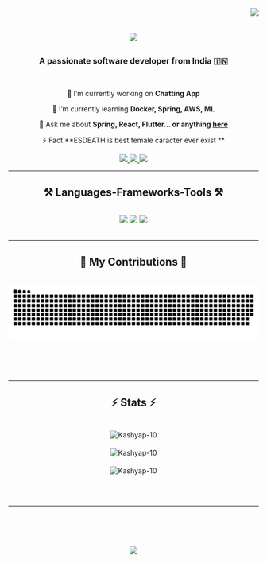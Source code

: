 <img align="right" src="https://visitor-badge.laobi.icu/badge?page_id=Kashyap-10.Kashyap-10" />

<h1 align="center">
    <img src="https://readme-typing-svg.herokuapp.com/?font=Righteous&size=35&center=true&vCenter=true&width=500&height=70&duration=4000&lines=Hi+There!+👋;+I'm+Divyam+Kashyap!;" />
</h1>

<h3 align="center">A passionate software developer from India 🇮🇳</h3>

<br/>

<div align="center">
 
 🔭 I’m currently working on **Chatting App**
 
 🌱 I’m currently learning **Docker, Spring, AWS, ML**

💬 Ask me about **Spring, React, Flutter... or anything [here](https://github.com/Kashyap-10/Kashyap-10/issues)**

⚡ Fact **ESDEATH is best female caracter ever exist **

 </div>
 
<div align="center"> 
  <a href="mailto:divyamkashyap2003@gmail.com">
    <img src="https://img.shields.io/badge/Gmail-333333?style=for-the-badge&logo=gmail&logoColor=red" />
  </a>
  <a href="https://www.linkedin.com/in/divyam-kashyap/" target="_blank">
    <img src="https://img.shields.io/badge/LinkedIn-0077B5?style=for-the-badge&logo=linkedin&logoColor=white" target="_blank" />
  </a>
  <a href="#" target="_blank">
     <img src="https://img.shields.io/badge/Portfolio-FF5722?style=for-the-badge&logo=todoist&logoColor=white" target="_blank" /> <!-- sqlite, safari, google-chrome are other good icon options -->
  </a>
</div>

 <hr/>
 
<h2 align="center">⚒️ Languages-Frameworks-Tools ⚒️</h2>
<br/>
<div align="center">
    <img src="https://skillicons.dev/icons?i=react,bootstrap,flutter,html,css,vscode,github,figma,tailwind,git,spring boot" />
    <img src="https://skillicons.dev/icons?i=java,python,javascript,docker,next,firebase,django,mongodb,java,nextjs,mysql,ae" />
    <img src="https://skillicons.dev/icons?i=ps,ai,dart,androidstudio,linux,arch,c,cpp,tailwind,ubuntu,kali" /><br>
</div>

<br/>
<hr/>

<div align="center">
  <h2>🐍 My Contributions 🐍</h2>
  <br>
  <img alt="snake eating my contributions" src="https://raw.githubusercontent.com/Kashyap-10/Kashyap-10/output/github-contribution-grid-snake.svg" />
  
  <br/><br/><br/>
</div>

<hr/>

<h2 align="center">⚡ Stats ⚡</h2>
<br>
<div align=center>
  <img align="center" src="https://github-readme-streak-stats.herokuapp.com/?user=Kashyap-10&theme=react&border_radius=10" alt="Kashyap-10" />
    <br/><br/>
  <img align="center" src="https://github-readme-stats.vercel.app/api?username=Kashyap-10&show_icons=true&locale=en&theme=react&border_radius=10&rank_icon=github" alt="Kashyap-10" />
  <br/><br/>
  <img align="center" src="https://github-readme-stats.vercel.app/api/top-langs?username=Kashyap-10&show_icons=true&locale=en&layout=compact&theme=react&border_radius=10" alt="Kashyap-10" />
</div>

<br/><br/>

<hr/>

<br/>



<h1 align="center">
    <img src="https://readme-typing-svg.herokuapp.com/?font=Righteous&size=35&center=true&vCenter=true&width=550&height=70&duration=4000&lines=Thanks+for+visiting+✌🏻;+Shoot+me+message+on+Linkedin!;" />
</h1>

<br/>
